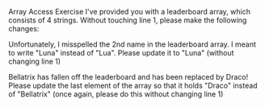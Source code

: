 Array Access Exercise
I've provided you with a leaderboard array, which consists of 4 strings.  Without touching line 1, please make the following changes:

Unfortunately, I misspelled the 2nd name in the leaderboard array.  I meant to write "Luna" instead of "Lua".  Please update it to "Luna" (without changing line 1)

Bellatrix has fallen off the leaderboard and has been replaced by Draco! Please update the last element of the array so that it holds "Draco" instead of "Bellatrix" (once again, please do this without changing line 1)
